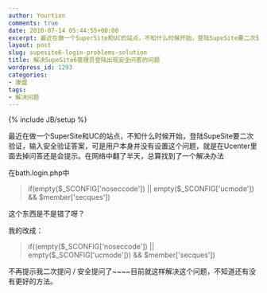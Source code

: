 ```yaml
---
author: Yourtion
comments: true
date: 2010-07-14 05:44:55+00:00
excerpt: 最近在做一个SuperSite和UC的站点，不知什么时候开始，登陆SupeSite要二次验证，输入安全验证答案，可是用户本身并没有设置这个问题，就是在Ucenter里面去掉问答还是会提示。在网络中翻了半天，总算找到了一个解决办法
layout: post
slug: supesite6-login-problems-solution
title: 解决SupeSite6管理员登陆出现安全问答的问题
wordpress_id: 1293
categories:
- 康盛
tags:
- 解决问题
---
```

{% include JB/setup %}

最近在做一个SuperSite和UC的站点，不知什么时候开始，登陆SupeSite要二次验证，输入安全验证答案，可是用户本身并没有设置这个问题，就是在Ucenter里面去掉问答还是会提示。在网络中翻了半天，总算找到了一个解决办法

在bath.login.php中


<blockquote>if(empty($_SCONFIG['noseccode']) || empty($_SCONFIG['ucmode']) && $member['secques'])</blockquote>


这个东西是不是错了呀？

我的改成：


<blockquote>if((empty($_SCONFIG['noseccode']) || empty($_SCONFIG['ucmode'])) && $member['secques'])</blockquote>


不再提示我二次提问 / 安全提问了~~~~目前就这样解决这个问题，不知道还有没有更好的方法。
